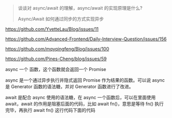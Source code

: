 > 谈谈对 async/await 的理解，async/await 的实现原理是什么?
>
> Async/Await 如何通过同步的方式实现异步 

https://github.com/YvetteLau/Blog/issues/11

https://github.com/Advanced-Frontend/Daily-Interview-Question/issues/156

https://github.com/mqyqingfeng/Blog/issues/100

https://github.com/Pines-Cheng/blog/issues/59

async 一个 函数，这个函数就会返回一个 Promise

async 是一个通过异步执行并隐式返回 Promise 作为结果的函数。可以说 async 是 Generator 函数的语法糖，并对 Generator 函数进行了改进。

await 是配合 async 使用的语法糖，在 async 一个函数后，可以在里面使用 await，await 的作用是阻塞后面的代码，比如 await fn()，意思是等待 fn() 执行完毕，再执行 await fn() 这行代码下面的代码
